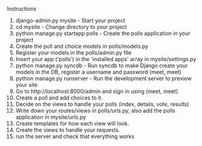 Instructions

1. django-admin.py mysite - Start your project
2. cd mysite - Change directory to your project
3. python manage.py startapp polls - Create the polls application in your project
4. Create the poll and choice models in polls/models.py
5. Register your models in the polls/admin.py file
5. Insert your app ('polls') in the 'installed apps' array in mysite/settings.py
6. python manage.py syncdb - Run syncdb to make Django create your models in the DB, register a username and password (meet, meet)
7. python manage.py runserver - Run the development server to preview your site
8. Go to http://localhost:8000/admin and sign in using (meet, meet).
9. Create a poll and add choices to it.
10. Decide on the views to handle your polls (index, details, vote, results)
10. Write down your routes/views in polls/urls.py, also add the polls application in mysite/urls.py
11. Create templates for how each view will look.
12. Create the views to handle your requests.
13. run the server and check that everything works
